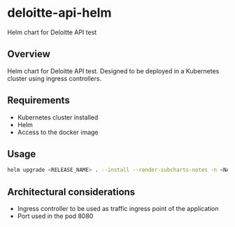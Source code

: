 # deloitte-api-helm

Helm chart for Deloitte API test

## Overview

Helm chart for Deloitte API test. Designed to be deployed in a Kubernetes cluster using ingress controllers.

## Requirements

* Kubernetes cluster installed
* Helm
* Access to the docker image

## Usage

```bash
helm upgrade <RELEASE_NAME> . --install --render-subcharts-notes -n <NAMESPACE_NAME> 
```

## Architectural considerations

* Ingress controller  to be used as traffic ingress point of the application
* Port used in the pod 8080
